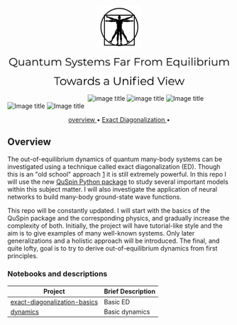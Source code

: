 <br>
<br>
<p align="center">
  <img src="images/SHAP-vitruvian.png" 
       width="100">
</p>
<p align="center">
  <img src="images/qsffe.png" 
       width="800">
</p>
</p>
<p align="center">
  <img src="images/tuv.png" 
       width="300">
</p>

&nbsp;&nbsp;&nbsp;&nbsp;&nbsp;&nbsp;&nbsp;&nbsp;&nbsp;&nbsp;&nbsp;&nbsp;&nbsp;&nbsp;&nbsp;&nbsp;&nbsp;&nbsp;&nbsp;&nbsp;&nbsp;&nbsp;&nbsp;&nbsp;&nbsp;&nbsp;&nbsp;&nbsp;&nbsp;&nbsp;&nbsp;&nbsp;&nbsp;&nbsp;&nbsp;&nbsp;&nbsp;&nbsp;&nbsp;&nbsp;&nbsp;&nbsp;&nbsp;&nbsp;&nbsp;
![image title](https://img.shields.io/badge/python-v3.6-blue.svg) ![image title](https://img.shields.io/badge/keras-v2.1.5-green.svg) ![Image title](https://img.shields.io/badge/sklearn-0.19.1-read.svg) ![Image title](https://img.shields.io/badge/pandas-0.22.0-read.svg) ![Image title](https://img.shields.io/badge/matplotlib-v2.1.2-blue.svg)


<p align="center">
  <a href="#overview"> overview </a> •
  <a href="#ED"> Exact Diagonalization </a> •
</p> 


<a id = 'overview'></a>
## Overview

The out-of-equilibrium dynamics of quantum many-body systems can be investigated using a technique called exact diagonalization (ED). Though this is an "old school" approach [1](https://scipost.org/10.21468/SciPostPhys.2.1.003) it is still extremely powerful. In this repo I will use the new [QuSpin Python package](https://github.com/weinbe58/QuSpin) to study several important models within this subject matter. I will also investigate the application of neural networks to build many-body ground-state wave functions.

This repo will be constantly updated. I will start with the basics of the QuSpin package and the corresponding physics, and gradually increase the complexity of both. Initially, the project will have tutorial-like style and the aim is to give examples of many well-known systems. Only later generalizations and a holistic approach will be introduced. The final, and quite lofty, goal is to try to derive out-of-equilibrium dynamics from first principles.


### Notebooks and descriptions
| Project | Brief Description |
|--------------------------------------------------------------------------------------------------------------|-------------------------------------------------------------------------------------------------------------------------------------------------------------------|
| [exact-diagonalization-basics](https://github.com/marcotav/deep-learning/blob/master/painters-identification/README.md) | Basic ED|
| [dynamics](https://github.com/marcotav/deep-learning/blob/master/bitcoin/README.md) | Basic dynamics|

